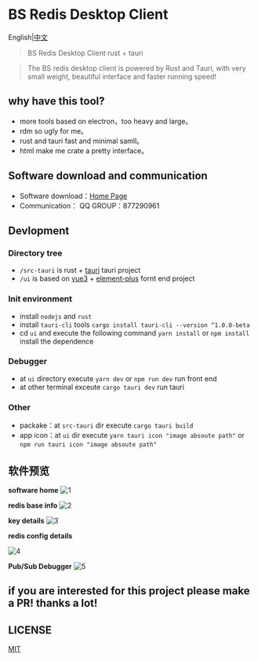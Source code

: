 # BS Redis Desktop Client
English|[中文](./readme_cn.md)

> BS Redis Desktop Client rust + tauri

> The BS redis desktop client is powered by Rust and Tauri, with very small weight, beautiful interface and faster running speed!

## why have this tool?

* more tools based on electron，too heavy and large。
* rdm so ugly for me。
* rust and tauri fast and minimal samll。
* html make me crate a pretty interface。

## Software download and communication

* Software download：[Home Page](http://bs.echosocket.com)
* Communication： QQ GROUP：877290961

## Devlopment

### Directory tree

+ `/src-tauri` is rust + [tauri](https://tauri.studio/) tauri project
+ `/ui` is based on [vue3](https://v3.vuejs.org/) + [element-plus](https://element-plus.org/zh-CN/) fornt end project

### Init environment

- install `nodejs` and `rust`
- install `tauri-cli` tools
  `cargo install tauri-cli --version ^1.0.0-beta`
- cd `ui` and execute the following command
  `yarn install` or `npm install` install the dependence

### Debugger

- at `ui` directory execute `yarn dev` or `npm run dev` run front end
- at other terminal exceute `cargo tauri dev` run tauri 

### Other

- packake：at `src-tauri` dir execute `cargo tauri build`
- app icon：at `ui` dir  execute `yarn tauri icon "image absoute path"` or `npm run tauri icon "image absoute path"`


## 软件预览

**software home**
![1](https://raw.githubusercontent.com/fuyoo/bs-redis-desktop-client/master/imgs/1.png)

**redis base info**
![2](https://raw.githubusercontent.com/fuyoo/bs-redis-desktop-client/master/imgs/2.png)

**key details**
![3](https://raw.githubusercontent.com/fuyoo/bs-redis-desktop-client/master/imgs/3.png)

**redis config details**

![4](https://raw.githubusercontent.com/fuyoo/bs-redis-desktop-client/master/imgs/4.png)

**Pub/Sub Debugger**
![5](https://raw.githubusercontent.com/fuyoo/bs-redis-desktop-client/master/imgs/5.png)

## if you are interested for this project please make a PR! thanks a lot!

## LICENSE
[MIT](./LICENSE)

